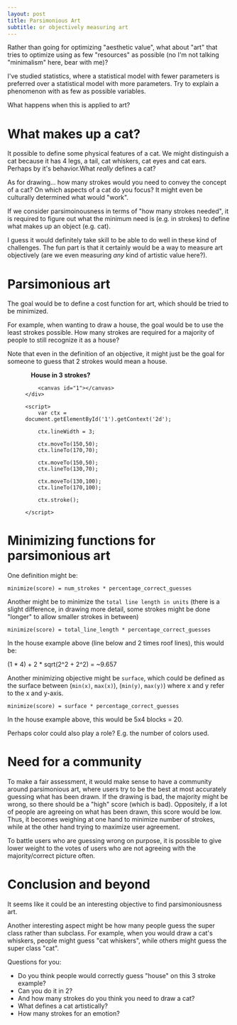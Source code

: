 ```yaml
---
layout: post
title: Parsimonious Art
subtitle: or objectively measuring art
---
```

Rather than going for optimizing "aesthetic value", what about "art" that tries to optimize using as few "resources" as possible (no I'm not talking "minimalism" here, bear with me)?

I've studied statistics, where a statistical model with fewer parameters is preferred over a statistical model with more parameters. Try to explain a phenomenon with as few as possible variables.

What happens when this is applied to art?

# What makes up a cat?
It possible to define some physical features of a cat. We might distinguish a cat because it has 4 legs, a tail, cat whiskers, cat eyes and cat ears. Perhaps by it's behavior.What *really* defines a cat?

As for drawing... how many strokes would you need to convey the concept of a cat? On which aspects of a cat do you focus? It might even be culturally determined what would "work".

If we consider parsimoinousness in terms of "how many strokes needed", it is required to figure out what the minimum need is (e.g. in strokes) to define what makes up an object (e.g. cat).

I guess it would definitely take skill to be able to do well in these kind of challenges. The fun part is that it certainly would be a way to measure art objectively (are we even measuring *any* kind of artistic value here?).

# Parsimonious art

The goal would be to define a cost function for art, which should be tried to be minimized.

For example, when wanting to draw a house, the goal would be to use the least strokes possible. How many strokes are required for a majority of people to still recognize it as a house?

Note that even in the definition of an objective, it might just be the goal for someone to guess that 2 strokes would mean a house.

<figure>
    <div class="canvas-container">
        <div style="margin-left:3%">
            <b>House in 3 strokes?</b>
        </div>

        <canvas id="1"></canvas>
    </div>

    <script>
        var ctx = document.getElementById('1').getContext('2d');

        ctx.lineWidth = 3;

        ctx.moveTo(150,50);
        ctx.lineTo(170,70);

        ctx.moveTo(150,50);
        ctx.lineTo(130,70);

        ctx.moveTo(130,100);
        ctx.lineTo(170,100);

        ctx.stroke();

    </script>
</figure>

# Minimizing functions for parsimonious art

One definition might be:

    minimize(score) = num_strokes * percentage_correct_guesses

Another might be to minimize the `total line length in units` (there is a slight difference, in drawing more detail, some strokes might be done "longer" to allow smaller strokes in between)

    minimize(score) = total_line_length * percentage_correct_guesses

In the house example above (line below and 2 times roof lines), this would be:

(1 * 4) +  2 * sqrt(2^2 + 2^2) = ~9.657

Another minimizing objective might be `surface`, which could be defined as the surface between (`min(x)`, `max(x)`), (`min(y)`, `max(y)`) where x and y refer to the x and y-axis.

    minimize(score) = surface * percentage_correct_guesses

In the house example above, this would be 5x4 blocks = 20.

Perhaps color could also play a role? E.g. the number of colors used.

# Need for a community

To make a fair assessment, it would make sense to have a community around parsimonious art, where users try to be the best at most accurately guessing what has been drawn. If the drawing is bad, the majority might be wrong, so there should be a "high" score (which is bad). Oppositely, if a lot of people are agreeing on what has been drawn, this score would be low. Thus, it becomes weighing at one hand to minimize number of strokes, while at the other hand trying to maximize user agreement.

To battle users who are guessing wrong on purpose, it is possible to give lower weight to the votes of users who are not agreeing with the majority/correct picture often.

# Conclusion and beyond
It seems like it could be an interesting objective to find parsimoniousness art.

Another interesting aspect might be how many people guess the super class rather than subclass. For example, when you would draw a cat's whiskers, people might guess "cat whiskers", while others might guess the super class "cat".

Questions for you:

- Do you think people would correctly guess "house" on this 3 stroke example?
- Can you do it in 2?
- And how many strokes do you think you need to draw a cat?
- What defines a cat artistically?
- How many strokes for an emotion?
